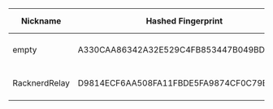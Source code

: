 | Nickname |  Hashed Fingerprint	| Or Addresses | Contact | Running | Flags | Last Seen | First Seen | Last Restarted | Advertised Bandwidth | Platform | Version | Version Status | Recommended Version | Verified hostnames | Exit policy |
|---|---|---|---|---|---|---|---|---|---|---|---|---|---|---|---|
|empty | A330CAA86342A32E529C4FB853447B049BD68E31 | ["188.155.244.42:9001"] | empty | true | Running, Valid | 2025-08-30 01:00:00 | 2025-08-30 00:00:00 | 2025-08-29 21:46:03 | 0 | Tor 0.4.8.16 on Linux | 0.4.8.16 | recommended | true | ["xdsl-188-155-244-42.adslplus.ch"] | ["reject *:*"]|
|RacknerdRelay | D9814ECF6AA508FA11FBDE5FA9874CF0C79E0D3F | ["96.8.120.57:9001"] | N/A | true | Running, V2Dir, Valid | 2025-08-30 01:00:00 | 2025-08-30 00:00:00 | 2025-08-29 22:52:55 | 0 | Tor 0.4.8.17 on Linux | 0.4.8.17 | recommended | true | N/A | ["reject *:*"]|
